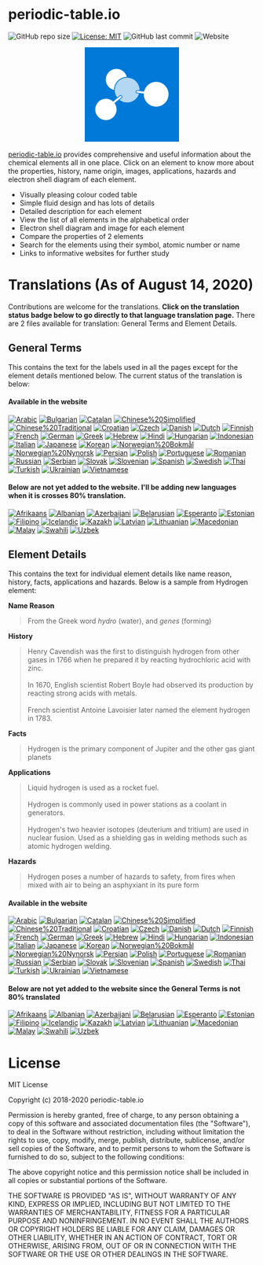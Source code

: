 # periodic-table.io

![GitHub repo size](https://img.shields.io/github/repo-size/catchspider2002/periodic-table.io)
[![License: MIT](https://img.shields.io/badge/License-MIT-blue.svg)](https://opensource.org/licenses/MIT)
![GitHub last commit](https://img.shields.io/github/last-commit/catchspider2002/periodic-table.io)
![Website](https://img.shields.io/website?up_message=online&url=https%3A%2F%2Fperiodic-table.io%2F)

<div align="center">
  <img src="images/icons/android-chrome-192x192.png" alt="periodic-table.io" />
</div>

[periodic-table.io](https://periodic-table.io) provides comprehensive and useful information about the chemical elements all in one place. Click on an element to know more about the properties, history, name origin, images, applications, hazards and electron shell diagram of each element.

- Visually pleasing colour coded table
- Simple fluid design and has lots of details
- Detailed description for each element
- View the list of all elements in the alphabetical order
- Electron shell diagram and image for each element
- Compare the properties of 2 elements
- Search for the elements using their symbol, atomic number or name
- Links to informative websites for further study

# Translations (As of August 14, 2020)

Contributions are welcome for the translations. **Click on the translation status badge below to go directly to that language translation page.** There are 2 files available for translation: General Terms and Element Details.

## General Terms
This contains the text for the labels used in all the pages except for the element details mentioned below. The current status of the translation is below:

#### Available in the website

[![Arabic](https://img.shields.io/badge/Arabic-100%25-brightgreen)](https://windows-uwp.oneskyapp.com/collaboration/translate/project/project/190138/language/28)
[![Bulgarian](https://img.shields.io/badge/Bulgarian-95.4%25-green)](https://windows-uwp.oneskyapp.com/collaboration/translate/project/project/190138/language/576)
[![Catalan](https://img.shields.io/badge/Catalan-95.7%25-green)](https://windows-uwp.oneskyapp.com/collaboration/translate/project/project/190138/language/23)
[![Chinese%20Simplified](https://img.shields.io/badge/Chinese%20Simplified-100%25-brightgreen)](https://windows-uwp.oneskyapp.com/collaboration/translate/project/project/190138/language/3)
[![Chinese%20Traditional](https://img.shields.io/badge/Chinese%20Traditional-87.6%25-green)](https://windows-uwp.oneskyapp.com/collaboration/translate/project/project/190138/language/2)
[![Croatian](https://img.shields.io/badge/Croatian-100%25-brightgreen)](https://windows-uwp.oneskyapp.com/collaboration/translate/project/project/190138/language/22)
[![Czech](https://img.shields.io/badge/Czech-95.7%25-green)](https://windows-uwp.oneskyapp.com/collaboration/translate/project/project/190138/language/13)
[![Danish](https://img.shields.io/badge/Danish-83.3%25-green)](https://windows-uwp.oneskyapp.com/collaboration/translate/project/project/190138/language/27)
[![Dutch](https://img.shields.io/badge/Dutch-100%25-brightgreen)](https://windows-uwp.oneskyapp.com/collaboration/translate/project/project/190138/language/12)
[![Finnish](https://img.shields.io/badge/Finnish-94.4%25-green)](https://windows-uwp.oneskyapp.com/collaboration/translate/project/project/190138/language/18)
[![French](https://img.shields.io/badge/French-96%25-green)](https://windows-uwp.oneskyapp.com/collaboration/translate/project/project/190138/language/5)
[![German](https://img.shields.io/badge/German-98.4%25-green)](https://windows-uwp.oneskyapp.com/collaboration/translate/project/project/190138/language/6)
[![Greek](https://img.shields.io/badge/Greek-76.1%25-yellow)](https://windows-uwp.oneskyapp.com/collaboration/translate/project/project/190138/language/20)
[![Hebrew](https://img.shields.io/badge/Hebrew-91.4%25-green)](https://windows-uwp.oneskyapp.com/collaboration/translate/project/project/190138/language/42)
[![Hindi](https://img.shields.io/badge/Hindi-98.9%25-green)](https://windows-uwp.oneskyapp.com/collaboration/translate/project/project/190138/language/587)
[![Hungarian](https://img.shields.io/badge/Hungarian-99.5%25-green)](https://windows-uwp.oneskyapp.com/collaboration/translate/project/project/190138/language/21)
[![Indonesian](https://img.shields.io/badge/Indonesian-99.7%25-green)](https://windows-uwp.oneskyapp.com/collaboration/translate/project/project/190138/language/54)
[![Italian](https://img.shields.io/badge/Italian-96%25-green)](https://windows-uwp.oneskyapp.com/collaboration/translate/project/project/190138/language/10)
[![Japanese](https://img.shields.io/badge/Japanese-95.2%25-green)](https://windows-uwp.oneskyapp.com/collaboration/translate/project/project/190138/language/4)
[![Korean](https://img.shields.io/badge/Korean-100%25-brightgreen)](https://windows-uwp.oneskyapp.com/collaboration/translate/project/project/190138/language/9)
[![Norwegian%20Bokmål](https://img.shields.io/badge/Norwegian%20Bokmål-91.9%25-green)](https://windows-uwp.oneskyapp.com/collaboration/translate/project/project/190138/language/77)
[![Norwegian%20Nynorsk](https://img.shields.io/badge/Norwegian%20Nynorsk-71%25-yellow)](https://windows-uwp.oneskyapp.com/collaboration/translate/project/project/190138/language/15)
[![Persian](https://img.shields.io/badge/Persian-100%25-brightgreen)](https://windows-uwp.oneskyapp.com/collaboration/translate/project/project/190138/language/29)
[![Polish](https://img.shields.io/badge/Polish-96.2%25-green)](https://windows-uwp.oneskyapp.com/collaboration/translate/project/project/190138/language/16)
[![Portuguese](https://img.shields.io/badge/Portuguese-96.2%25-green)](https://windows-uwp.oneskyapp.com/collaboration/translate/project/project/190138/language/563)
[![Romanian](https://img.shields.io/badge/Romanian-95.7%25-green)](https://windows-uwp.oneskyapp.com/collaboration/translate/project/project/190138/language/19)
[![Russian](https://img.shields.io/badge/Russian-96%25-green)](https://windows-uwp.oneskyapp.com/collaboration/translate/project/project/190138/language/11)
[![Serbian](https://img.shields.io/badge/Serbian-94.1%25-green)](https://windows-uwp.oneskyapp.com/collaboration/translate/project/project/190138/language/462)
[![Slovak](https://img.shields.io/badge/Slovak-96.5%25-green)](https://windows-uwp.oneskyapp.com/collaboration/translate/project/project/190138/language/34)
[![Slovenian](https://img.shields.io/badge/Slovenian-82.3%25-green)](https://windows-uwp.oneskyapp.com/collaboration/translate/project/project/190138/language/659)
[![Spanish](https://img.shields.io/badge/Spanish-96%25-green)](https://windows-uwp.oneskyapp.com/collaboration/translate/project/project/190138/language/79)
[![Swedish](https://img.shields.io/badge/Swedish-84.4%25-green)](https://windows-uwp.oneskyapp.com/collaboration/translate/project/project/190138/language/17)
[![Thai](https://img.shields.io/badge/Thai-95.2%25-green)](https://windows-uwp.oneskyapp.com/collaboration/translate/project/project/190138/language/56)
[![Turkish](https://img.shields.io/badge/Turkish-95.4%25-green)](https://windows-uwp.oneskyapp.com/collaboration/translate/project/project/190138/language/14)
[![Ukrainian](https://img.shields.io/badge/Ukrainian-93%25-green)](https://windows-uwp.oneskyapp.com/collaboration/translate/project/project/190138/language/36)
[![Vietnamese](https://img.shields.io/badge/Vietnamese-100%25-brightgreen)](https://windows-uwp.oneskyapp.com/collaboration/translate/project/project/190138/language/50)

#### Below are not yet added to the website. I'll be adding new languages when it is crosses 80% translation.

[![Afrikaans](https://img.shields.io/badge/Afrikaans-38.2%25-red)](https://windows-uwp.oneskyapp.com/collaboration/translate/project/project/190138/language/60)
[![Albanian](https://img.shields.io/badge/Albanian-66.4%25-yellow)](https://windows-uwp.oneskyapp.com/collaboration/translate/project/project/190138/language/63)
[![Azerbaijani](https://img.shields.io/badge/Azerbaijani-56.7%25-orange)](https://windows-uwp.oneskyapp.com/collaboration/translate/project/project/190138/language/249)
[![Belarusian](https://img.shields.io/badge/Belarusian-67.7%25-yellow)](https://windows-uwp.oneskyapp.com/collaboration/translate/project/project/190138/language/66)
[![Esperanto](https://img.shields.io/badge/Esperanto-37.6%25-red)](https://windows-uwp.oneskyapp.com/collaboration/translate/project/project/190138/language/24)
[![Estonian](https://img.shields.io/badge/Estonian-61.6%25-orange)](https://windows-uwp.oneskyapp.com/collaboration/translate/project/project/190138/language/624)
[![Filipino](https://img.shields.io/badge/Filipino-72.8%25-yellow)](https://windows-uwp.oneskyapp.com/collaboration/translate/project/project/190138/language/31)
[![Icelandic](https://img.shields.io/badge/Icelandic-44.6%25-red)](https://windows-uwp.oneskyapp.com/collaboration/translate/project/project/190138/language/43)
[![Kazakh](https://img.shields.io/badge/Kazakh-68.5%25-yellow)](https://windows-uwp.oneskyapp.com/collaboration/translate/project/project/190138/language/159)
[![Latvian](https://img.shields.io/badge/Latvian-65.1%25-yellow)](https://windows-uwp.oneskyapp.com/collaboration/translate/project/project/190138/language/38)
[![Lithuanian](https://img.shields.io/badge/Lithuanian-65.6%25-yellow)](https://windows-uwp.oneskyapp.com/collaboration/translate/project/project/190138/language/641)
[![Macedonian](https://img.shields.io/badge/Macedonian-61.6%25-orange)](https://windows-uwp.oneskyapp.com/collaboration/translate/project/project/190138/language/644)
[![Malay](https://img.shields.io/badge/Malay-69.6%25-yellow)](https://windows-uwp.oneskyapp.com/collaboration/translate/project/project/190138/language/55)
[![Swahili](https://img.shields.io/badge/Swahili-36.3%25-red)](https://windows-uwp.oneskyapp.com/collaboration/translate/project/project/190138/language/494)
[![Uzbek](https://img.shields.io/badge/Uzbek-58.1%25-orange)](https://windows-uwp.oneskyapp.com/collaboration/translate/project/project/190138/language/213)

## Element Details
This contains the text for individual element details like name reason, history, facts, applications and hazards. Below is a sample from Hydrogen element:

**Name Reason**
> From the Greek word *hydro* (water), and *genes* (forming)

**History**
> Henry Cavendish was the first to distinguish hydrogen from other gases in 1766 when he prepared it by reacting hydrochloric acid with zinc.<br><br>In 1670, English scientist Robert Boyle had observed its production by reacting strong acids with metals.<br><br>French scientist Antoine Lavoisier later named the element hydrogen in 1783.

**Facts**
> Hydrogen is the primary component of Jupiter and the other gas giant planets

**Applications**
> Liquid hydrogen is used as a rocket fuel.<br><br>Hydrogen is commonly used in power stations as a coolant in generators.<br><br>Hydrogen's two heavier isotopes (deuterium and tritium) are used in nuclear fusion. Used as a shielding gas in welding methods such as atomic hydrogen welding.

**Hazards**
> Hydrogen poses a number of hazards to safety, from fires when mixed with air to being an asphyxiant in its pure form

#### Available in the website

[![Arabic](https://img.shields.io/badge/Arabic-1.9%25-red)](https://windows-uwp.oneskyapp.com/collaboration/translate/project/project/197066/language/28)
[![Bulgarian](https://img.shields.io/badge/Bulgarian-1.2%25-red)](https://windows-uwp.oneskyapp.com/collaboration/translate/project/project/197066/language/576)
[![Catalan](https://img.shields.io/badge/Catalan-0%25-red)](https://windows-uwp.oneskyapp.com/collaboration/translate/project/project/197066/language/23)
[![Chinese%20Simplified](https://img.shields.io/badge/Chinese%20Simplified-100%25-brightgreen)](https://windows-uwp.oneskyapp.com/collaboration/translate/project/project/197066/language/3)
[![Chinese%20Traditional](https://img.shields.io/badge/Chinese%20Traditional-1%25-red)](https://windows-uwp.oneskyapp.com/collaboration/translate/project/project/197066/language/2)
[![Croatian](https://img.shields.io/badge/Croatian-29.5%25-red)](https://windows-uwp.oneskyapp.com/collaboration/translate/project/project/197066/language/22)
[![Czech](https://img.shields.io/badge/Czech-16.6%25-red)](https://windows-uwp.oneskyapp.com/collaboration/translate/project/project/197066/language/13)
[![Danish](https://img.shields.io/badge/Danish-0%25-red)](https://windows-uwp.oneskyapp.com/collaboration/translate/project/project/197066/language/27)
[![Dutch](https://img.shields.io/badge/Dutch-0%25-red)](https://windows-uwp.oneskyapp.com/collaboration/translate/project/project/197066/language/12)
[![Finnish](https://img.shields.io/badge/Finnish-0%25-red)](https://windows-uwp.oneskyapp.com/collaboration/translate/project/project/197066/language/18)
[![French](https://img.shields.io/badge/French-100%25-brightgreen)](https://windows-uwp.oneskyapp.com/collaboration/translate/project/project/197066/language/5)
[![German](https://img.shields.io/badge/German-6.8%25-red)](https://windows-uwp.oneskyapp.com/collaboration/translate/project/project/197066/language/6)
[![Greek](https://img.shields.io/badge/Greek-0.7%25-red)](https://windows-uwp.oneskyapp.com/collaboration/translate/project/project/197066/language/20)
[![Hebrew](https://img.shields.io/badge/Hebrew-0.2%25-red)](https://windows-uwp.oneskyapp.com/collaboration/translate/project/project/197066/language/42)
[![Hindi](https://img.shields.io/badge/Hindi-4.4%25-red)](https://windows-uwp.oneskyapp.com/collaboration/translate/project/project/197066/language/587)
[![Hungarian](https://img.shields.io/badge/Hungarian-80.7%25-green)](https://windows-uwp.oneskyapp.com/collaboration/translate/project/project/197066/language/21)
[![Indonesian](https://img.shields.io/badge/Indonesian-2.4%25-red)](https://windows-uwp.oneskyapp.com/collaboration/translate/project/project/197066/language/54)
[![Italian](https://img.shields.io/badge/Italian-36.9%25-red)](https://windows-uwp.oneskyapp.com/collaboration/translate/project/project/197066/language/10)
[![Japanese](https://img.shields.io/badge/Japanese-1.7%25-red)](https://windows-uwp.oneskyapp.com/collaboration/translate/project/project/197066/language/4)
[![Korean](https://img.shields.io/badge/Korean-100%25-brightgreen)](https://windows-uwp.oneskyapp.com/collaboration/translate/project/project/197066/language/9)
[![Norwegian%20Bokmål](https://img.shields.io/badge/Norwegian%20Bokmål-0%25-red)](https://windows-uwp.oneskyapp.com/collaboration/translate/project/project/197066/language/77)
[![Norwegian%20Nynorsk](https://img.shields.io/badge/Norwegian%20Nynorsk-0%25-red)](https://windows-uwp.oneskyapp.com/collaboration/translate/project/project/197066/language/15)
[![Persian](https://img.shields.io/badge/Persian-5.8%25-red)](https://windows-uwp.oneskyapp.com/collaboration/translate/project/project/197066/language/29)
[![Polish](https://img.shields.io/badge/Polish-0.3%25-red)](https://windows-uwp.oneskyapp.com/collaboration/translate/project/project/197066/language/16)
[![Portuguese](https://img.shields.io/badge/Portuguese-13.4%25-red)](https://windows-uwp.oneskyapp.com/collaboration/translate/project/project/197066/language/563)
[![Romanian](https://img.shields.io/badge/Romanian-20.3%25-red)](https://windows-uwp.oneskyapp.com/collaboration/translate/project/project/197066/language/19)
[![Russian](https://img.shields.io/badge/Russian-19.7%25-red)](https://windows-uwp.oneskyapp.com/collaboration/translate/project/project/197066/language/11)
[![Serbian](https://img.shields.io/badge/Serbian-0%25-red)](https://windows-uwp.oneskyapp.com/collaboration/translate/project/project/197066/language/462)
[![Slovak](https://img.shields.io/badge/Slovak-0.7%25-red)](https://windows-uwp.oneskyapp.com/collaboration/translate/project/project/197066/language/34)
[![Slovenian](https://img.shields.io/badge/Slovenian-0%25-red)](https://windows-uwp.oneskyapp.com/collaboration/translate/project/project/197066/language/659)
[![Spanish](https://img.shields.io/badge/Spanish-100%25-brightgreen)](https://windows-uwp.oneskyapp.com/collaboration/translate/project/project/197066/language/79)
[![Swedish](https://img.shields.io/badge/Swedish-0%25-red)](https://windows-uwp.oneskyapp.com/collaboration/translate/project/project/197066/language/17)
[![Thai](https://img.shields.io/badge/Thai-4.9%25-red)](https://windows-uwp.oneskyapp.com/collaboration/translate/project/project/197066/language/56)
[![Turkish](https://img.shields.io/badge/Turkish-0.7%25-red)](https://windows-uwp.oneskyapp.com/collaboration/translate/project/project/197066/language/14)
[![Ukrainian](https://img.shields.io/badge/Ukrainian-0.7%25-red)](https://windows-uwp.oneskyapp.com/collaboration/translate/project/project/197066/language/36)
[![Vietnamese](https://img.shields.io/badge/Vietnamese-20.8%25-red)](https://windows-uwp.oneskyapp.com/collaboration/translate/project/project/197066/language/50)

#### Below are not yet added to the website since the General Terms is not 80% translated

[![Afrikaans](https://img.shields.io/badge/Afrikaans-0%25-red)](https://windows-uwp.oneskyapp.com/collaboration/translate/project/project/197066/language/60)
[![Albanian](https://img.shields.io/badge/Albanian-0%25-red)](https://windows-uwp.oneskyapp.com/collaboration/translate/project/project/197066/language/63)
[![Azerbaijani](https://img.shields.io/badge/Azerbaijani-0%25-red)](https://windows-uwp.oneskyapp.com/collaboration/translate/project/project/197066/language/249)
[![Belarusian](https://img.shields.io/badge/Belarusian-0%25-red)](https://windows-uwp.oneskyapp.com/collaboration/translate/project/project/197066/language/66)
[![Esperanto](https://img.shields.io/badge/Esperanto-0%25-red)](https://windows-uwp.oneskyapp.com/collaboration/translate/project/project/197066/language/24)
[![Estonian](https://img.shields.io/badge/Estonian-0.5%25-red)](https://windows-uwp.oneskyapp.com/collaboration/translate/project/project/197066/language/624)
[![Filipino](https://img.shields.io/badge/Filipino-0%25-red)](https://windows-uwp.oneskyapp.com/collaboration/translate/project/project/197066/language/31)
[![Icelandic](https://img.shields.io/badge/Icelandic-0%25-red)](https://windows-uwp.oneskyapp.com/collaboration/translate/project/project/197066/language/43)
[![Kazakh](https://img.shields.io/badge/Kazakh-0%25-red)](https://windows-uwp.oneskyapp.com/collaboration/translate/project/project/197066/language/159)
[![Latvian](https://img.shields.io/badge/Latvian-0%25-red)](https://windows-uwp.oneskyapp.com/collaboration/translate/project/project/197066/language/38)
[![Lithuanian](https://img.shields.io/badge/Lithuanian-0%25-red)](https://windows-uwp.oneskyapp.com/collaboration/translate/project/project/197066/language/641)
[![Macedonian](https://img.shields.io/badge/Macedonian-0%25-red)](https://windows-uwp.oneskyapp.com/collaboration/translate/project/project/197066/language/644)
[![Malay](https://img.shields.io/badge/Malay-1.4%25-red)](https://windows-uwp.oneskyapp.com/collaboration/translate/project/project/197066/language/55)
[![Swahili](https://img.shields.io/badge/Swahili-0%25-red)](https://windows-uwp.oneskyapp.com/collaboration/translate/project/project/197066/language/494)
[![Uzbek](https://img.shields.io/badge/Uzbek-0%25-red)](https://windows-uwp.oneskyapp.com/collaboration/translate/project/project/197066/language/213)


# License

MIT License

Copyright (c) 2018-2020 periodic-table.io

Permission is hereby granted, free of charge, to any person obtaining a copy of this software and associated documentation files (the "Software"), to deal in the Software without restriction, including without limitation the rights to use, copy, modify, merge, publish, distribute, sublicense, and/or sell copies of the Software, and to permit persons to whom the Software is furnished to do so, subject to the following conditions:

The above copyright notice and this permission notice shall be included in all copies or substantial portions of the Software.

THE SOFTWARE IS PROVIDED "AS IS", WITHOUT WARRANTY OF ANY KIND, EXPRESS OR IMPLIED, INCLUDING BUT NOT LIMITED TO THE WARRANTIES OF MERCHANTABILITY, FITNESS FOR A PARTICULAR PURPOSE AND NONINFRINGEMENT. IN NO EVENT SHALL THE AUTHORS OR COPYRIGHT HOLDERS BE LIABLE FOR ANY CLAIM, DAMAGES OR OTHER LIABILITY, WHETHER IN AN ACTION OF CONTRACT, TORT OR OTHERWISE, ARISING FROM, OUT OF OR IN CONNECTION WITH THE SOFTWARE OR THE USE OR OTHER DEALINGS IN THE SOFTWARE.
